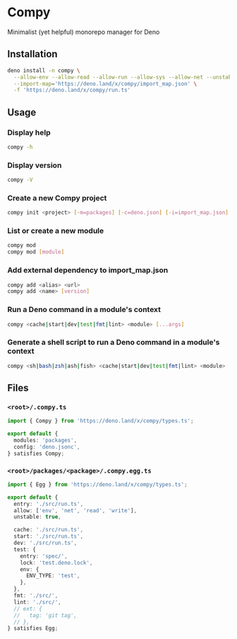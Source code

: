 # Compy
Minimalist (yet helpful) monorepo manager for Deno

## Installation

```sh
deno install -n compy \
  --allow-env --allow-read --allow-run --allow-sys --allow-net --unstable \
  --import-map='https://deno.land/x/compy/import_map.json' \
  -f 'https://deno.land/x/compy/run.ts'
```

## Usage

### Display help

```sh
compy -h
```

### Display version

```sh
compy -V
```

### Create a new Compy project

```sh
compy init <project> [-m=packages] [-c=deno.json] [-i=import_map.json]
```

### List or create a new module

```sh
compy mod
compy mod [module]
```

### Add external dependency to import_map.json

```sh
compy add <alias> <url>
compy add <name> [version]
```

### Run a Deno command in a module's context

```sh
compy <cache|start|dev|test|fmt|lint> <module> [...args]
```

### Generate a shell script to run a Deno command in a module's context

```sh
compy <sh|bash|zsh|ash|fish> <cache|start|dev|test|fmt|lint> <module> [...args]
```

## Files

### `<root>/.compy.ts`

```typescript
import { Compy } from 'https://deno.land/x/compy/types.ts';

export default {
  modules: 'packages',
  config: 'deno.jsonc',
} satisfies Compy;
```

### `<root>/packages/<package>/.compy.egg.ts`

```typescript
import { Egg } from 'https://deno.land/x/compy/types.ts';

export default {
  entry: './src/run.ts',
  allow: ['env', 'net', 'read', 'write'],
  unstable: true,

  cache: './src/run.ts',
  start: './src/run.ts',
  dev: './src/run.ts',
  test: {
    entry: 'spec/',
    lock: 'test.deno.lock',
    env: {
      ENV_TYPE: 'test',
    },
  },
  fmt: './src/',
  lint: './src/',
  // ext: {
  //   tag: 'git tag',
  // },
} satisfies Egg;
```

